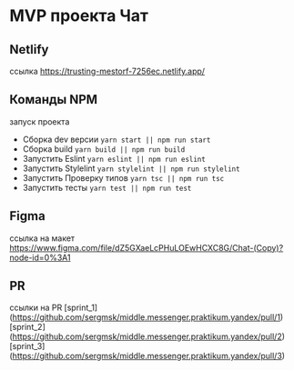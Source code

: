 # MVP проекта Чат

## Netlify
ссылка
https://trusting-mestorf-7256ec.netlify.app/

## Команды NPM
запуск проекта
- Сборка dev версии `yarn start || npm run start` 
- Сборка build `yarn build || npm run build`
- Запустить Eslint `yarn eslint || npm run eslint`
- Запустить Stylelint `yarn stylelint || npm run stylelint`
- Запустить Проверку типов `yarn tsc || npm run tsc`
- Запустить тесты `yarn test || npm run test`

## Figma
ссылка на макет
https://www.figma.com/file/dZ5GXaeLcPHuLOEwHCXC8G/Chat-(Copy)?node-id=0%3A1

## PR
ссылки на PR
[sprint_1] (https://github.com/sergmsk/middle.messenger.praktikum.yandex/pull/1)
[sprint_2] (https://github.com/sergmsk/middle.messenger.praktikum.yandex/pull/2)
[sprint_3] (https://github.com/sergmsk/middle.messenger.praktikum.yandex/pull/3)

